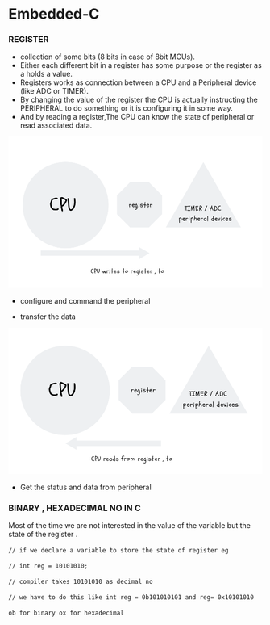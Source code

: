 # Embedded-C
### REGISTER

- collection of some bits (8 bits in case of 8bit MCUs).
- Either each different bit in a register has some purpose or the register as a  holds a value. 
- Registers works  as connection between a CPU and a Peripheral device (like ADC or TIMER). 
- By changing the value of  the register the CPU is actually instructing the PERIPHERAL to do something or it is configuring it in some way.
- And by reading a register,The CPU can know the state of peripheral or read associated data.


<p align="center">
  <img src="https://raw.githubusercontent.com/cvam0000/Embedded-C/master/assest/register.png" width="550" title="">
  
</p>

- configure and command the peripheral 

- transfer the data 


<p align="center">
  <img src="https://raw.githubusercontent.com/cvam0000/Embedded-C/master/assest/reg.png" width="550" title="">
  
</p>

- Get the status and data from peripheral 

### BINARY , HEXADECIMAL  NO IN C 
Most of the time we are not interested in the  value of the variable but the state of the register .

`// if we declare a variable to store the state of register eg `

`// int reg = 10101010;`

`// compiler takes 10101010 as decimal no `

`// we have to do this like int reg = 0b101010101 and reg= 0x10101010`

 `ob for binary ox for hexadecimal`
